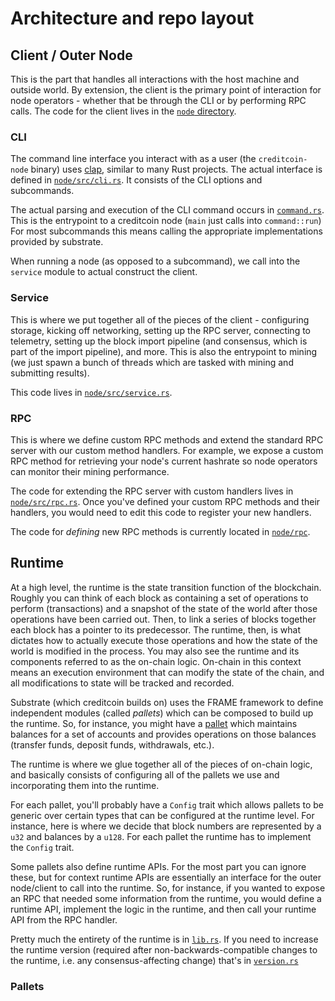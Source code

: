 # Architecture and repo layout

## Client / Outer Node

This is the part that handles all interactions with the host machine and outside world.
By extension, the client is the primary point of interaction for node operators - whether that be
through the CLI or by performing RPC calls.
The code for the client lives in the [`node` directory](../../../node).

### CLI

The command line interface you interact with as a user (the `creditcoin-node` binary) uses
[clap](https://docs.rs/clap), similar to many Rust projects.
The actual interface is defined in [`node/src/cli.rs`](../../../node/src/cli.rs). It consists of the
CLI options and subcommands.

The actual parsing and execution of the CLI command occurs in [`command.rs`](../../../node/src/command.rs).
This is the entrypoint to a creditcoin node (`main` just calls into `command::run`)
For most subcommands this means calling the appropriate implementations provided by substrate.

When running a node (as opposed to a subcommand), we call into the `service` module to actual construct
the client.

### Service

This is where we put together all of the pieces of the client - configuring storage, kicking off networking,
setting up the RPC server,
connecting to telemetry, setting up the block import pipeline (and consensus, which is part of the import pipeline), and more.
This is also the entrypoint to mining (we just spawn a bunch of threads which are tasked with mining and submitting results).

This code lives in [`node/src/service.rs`](../../../node/src/service.rs).

### RPC

This is where we define custom RPC methods and extend the standard RPC server with our custom method handlers.
For example, we expose a custom RPC method for retrieving
your node's current hashrate so node operators can monitor their mining performance.

The code for extending the RPC server with custom handlers lives in [`node/src/rpc.rs`](../../../node/src/rpc.rs). Once
you've defined your custom RPC methods and their handlers, you would need to edit this code to register your new handlers.

The code for _defining_ new RPC methods is currently located in [`node/rpc`](../../../node/rpc).

## Runtime

At a high level, the runtime is the state transition function of the blockchain. Roughly you can think of each block
as containing a set of operations to perform (transactions) and a snapshot of the state of the world after those operations
have been carried out. Then, to link a series of blocks together each block has a pointer to its predecessor.
The runtime, then, is what dictates how to actually execute those operations and how the state of the world is
modified in the process. You may also see the runtime and its components referred to as the on-chain logic. On-chain in this context means
an execution environment that can modify the state of the chain, and all modifications to state will be tracked and recorded.

Substrate (which creditcoin builds on) uses the FRAME framework to define independent modules (called _pallets_)
which can be composed to build up the runtime. So, for instance, you might have a [pallet](https://github.com/paritytech/substrate/tree/master/frame/balances)
which maintains balances for a set of accounts and provides operations on those balances (transfer funds, deposit funds, withdrawals, etc.).

The runtime is where we glue together all of the pieces of on-chain logic, and
basically consists of configuring all of the pallets we use and incorporating them into the runtime.

For each pallet, you'll probably have a `Config` trait which allows pallets to be generic over certain types
that can be configured at the runtime level. For instance, here is where we decide that block numbers are
represented by a `u32` and balances by a `u128`. For each pallet the runtime has to implement the `Config` trait.

Some pallets also define runtime APIs. For the most part you can ignore these, but for context runtime APIs are essentially an interface
for the outer node/client to call into the runtime. So, for instance, if you wanted to expose an RPC that needed some information from the runtime,
you would define a runtime API, implement the logic in the runtime, and then call your runtime API from the RPC handler.

Pretty much the entirety of the runtime is in [`lib.rs`](../../../runtime/src/lib.rs). If you need to increase the runtime version
(required after non-backwards-compatible changes to the runtime, i.e. any consensus-affecting change) that's in [`version.rs`](../../../runtime/src/version.rs)

### Pallets
